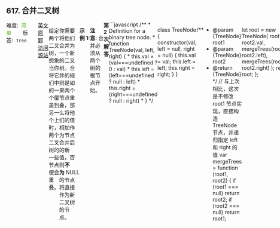 <div style="font-size: 20px; margin-bottom: 15px; font-weight: bold;">617. 合并二叉树</div>
<div style="display: flex; font-size: 14px; justify-content: space-between;"><div><span style="margin-right: 30px;">难度:&nbsp;&nbsp;<label style="color: rgb(90, 183, 38);">简单</label></span><span style="margin-right: 30px;">标签:&nbsp;&nbsp;<code>Tree</code></span></div><div><span style="margin-right: 15px;"><a href="https://leetcode.com/problems/merge-two-binary-trees/">英文原题</a></span><span><a href="https://leetcode-cn.com/problems/merge-two-binary-trees/">访问源站</a></span></div>
<hr style="height: 1px; margin: 1em 0px;" />
<p>给定两个二叉树，想象当你将它们中的一个覆盖到另一个上时，两个二叉树的一些节点便会重叠。</p>

<p>你需要将他们合并为一个新的二叉树。合并的规则是如果两个节点重叠，那么将他们的值相加作为节点合并后的新值，否则<strong>不为&nbsp;</strong>NULL 的节点将直接作为新二叉树的节点。</p>

<p><strong>示例&nbsp;1:</strong></p>

<pre>
<strong>输入:</strong> 
	Tree 1                     Tree 2                  
          1                         2                             
         / \                       / \                            
        3   2                     1   3                        
       /                           \   \                      
      5                             4   7                  
<strong>输出:</strong> 
合并后的树:
	     3
	    / \
	   4   5
	  / \   \ 
	 5   4   7
</pre>

<p><strong>注意:</strong>&nbsp;合并必须从两个树的根节点开始。</p>

<hr style="height: 1px; margin: 1em 0px;" />
<strong>第2次解答</strong>
```javascript
/**
 * Definition for a binary tree node.
 * function TreeNode(val, left, right) {
 *     this.val = (val===undefined ? 0 : val)
 *     this.left = (left===undefined ? null : left)
 *     this.right = (right===undefined ? null : right)
 * }
 */

class TreeNode {
  constructor(val, left = null, right = null) {
    this.val = val;
    this.left = left;
    this.right = right;
  }
}

/**
 * @param {TreeNode} root1
 * @param {TreeNode} root2
 * @return {TreeNode}
 */
// 与上次相比，这次是不修改 root1 节点实现，直接构造TreeNode节点，并递归指定 left 和 right 的值
var mergeTrees = function (root1, root2) {
  if (root1 === null) return root2;
  if (root2 === null) return root1;

  let root = new TreeNode(
    root1.val + root2.val,
    mergeTrees(root1.left, root2.left),
    mergeTrees(root1.right, root2.right)
  );
  return root;
};
```
<hr style="height: 1px; margin: 1em 0px;" />
<strong>第1次解答</strong>
```javascript
/**
 * Definition for a binary tree node.
 * function TreeNode(val, left, right) {
 *     this.val = (val===undefined ? 0 : val)
 *     this.left = (left===undefined ? null : left)
 *     this.right = (right===undefined ? null : right)
 * }
 */
/**
 * @param {TreeNode} root1
 * @param {TreeNode} root2
 * @return {TreeNode}
 */
var mergeTrees = function (root1, root2) {
  // 如果 root1 为 null，直接返回 root2
  if (root1 === null) return root2;
  // 如果 root2 为 null，直接返回 root1
  if (root2 === null) return root1;
  // 此时 root1 和 root2 都存在，就把 root2 的值加到 root1 上面
  root1.val += root2.val;
  // 对 root1 左子树处理
  root1.left = mergeTrees(root1.left, root2.left);
  // 对 root1 右子树处理
  root1.right = mergeTrees(root1.right, root2.right);
  // 返回 root1
  return root1;
};
```